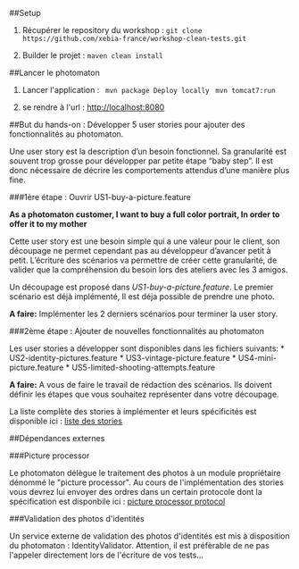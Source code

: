 ##Setup
1. Récupérer le repository du workshop :
 `git clone https://github.com/xebia-france/workshop-clean-tests.git`

2. Builder le projet : 
 `maven clean install`

##Lancer le photomaton
1. Lancer l'application :
` mvn package Deploy locally`
` mvn tomcat7:run`

2. se rendre à l'url : [http://localhost:8080](http://localhost:8080)

##But du hands-on : Développer 5 user stories pour ajouter des fonctionnalités au photomaton.

Une user story est la description d’un besoin fonctionnel. Sa granularité est souvent trop grosse pour développer par petite étape “baby step”.
Il est donc nécessaire de décrire les comportements attendus d’une manière plus fine.

###1ère étape : Ouvrir US1-buy-a-picture.feature 

**As a photomaton customer,  I want to buy a full color portrait, In order to offer it to my mother**

Cette user story est une besoin simple qui a une valeur pour le client, son découpage ne permet cependant pas au développeur d’avancer petit à petit. L’écriture des scénarios va permettre de créer cette granularité, de valider que la compréhension du besoin lors des ateliers avec les 3 amigos.

Un découpage est proposé dans *US1-buy-a-picture.feature*. Le premier scénario est déjà implémenté, Il est déja possible de prendre une photo.
 
**A faire:** Implémenter les 2 derniers scénarios pour terminer la user story.

###2ème étape : Ajouter de nouvelles fonctionnalités au photomaton 

Les user stories a développer sont disponibles dans les fichiers suivants:
	* US2-identity-pictures.feature	
	* US3-vintage-picture.feature
	* US4-mini-picture.feature
	* US5-limited-shooting-attempts.feature

**A faire:** A vous de faire le travail de rédaction des scénarios. Ils doivent définir les étapes que vous souhaitez représenter dans votre découpage. 

La liste complète des stories à implémenter et leurs spécificités est disponible ici : [liste des stories](https://github.com/xebia-france/workshop-clean-tests/blob/master/src/site/stories.md)

##Dépendances externes

###Picture processor

Le photomaton délègue le traitement des photos à un module propriétaire dénommé le "picture processor". Au cours de l'implémentation des stories vous devrez lui envoyer des ordres dans un certain protocole dont la spécification est disponbile ici : [picture processor protocol](https://github.com/xebia-france/workshop-clean-tests/blob/master/src/site/picture-processor-firmware.md)

###Validation des photos d'identités

Un service externe de validation des photos d'identités est mis à disposition du photomaton : IdentityValidator.
Attention, il est préfèrable de ne pas l'appeler directement lors de l'écriture de vos tests...
